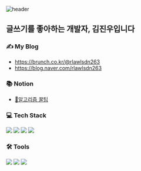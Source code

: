 <!--
**rlawlsdn263/rlawlsdn263** is a ✨ _special_ ✨ repository because its `README.md` (this file) appears on your GitHub profile.

Here are some ideas to get you started:

- 🔭 I’m currently working on ...
- 🌱 I’m currently learning ...
- 👯 I’m looking to collaborate on ...
- 🤔 I’m looking for help with ...
- 💬 Ask me about ...
- 📫 How to reach me: ...
- 😄 Pronouns: ...
- ⚡ Fun fact: ...
-->

![header](https://user-images.githubusercontent.com/79128016/234777739-f3c0c8d8-89b7-49f4-96fd-b11b65c9386d.png)


<h2>글쓰기를 좋아하는 개발자, 김진우입니다</h2>

<h3>✍ My Blog</h3>

- https://brunch.co.kr/@rlawlsdn263
- https://blog.naver.com/rlawlsdn263

<h3>📚 Notion</h3>

- [🍯알고리즘 꿀팁](https://jinuong.notion.site/6ff833d74d8748c89ed3f490aaa1b949)


<h3>💻 Tech Stack</h3>
<span>
  <img src="https://img.shields.io/badge/-HTML-%23E34F26?style=for-the-badge&logo=HTML5&logoColor=white">
  <img src="https://img.shields.io/badge/-CSS-%231572B6?style=for-the-badge&logo=CSS3&logoColor=white">
  <img src="https://img.shields.io/badge/-JavaScript-%23F7DF1E?style=for-the-badge&logo=CSS3&logoColor=white">
  <img src="https://img.shields.io/badge/-React-%2361DAFB?style=for-the-badge&logo=React&logoColor=white">
</span>

<h3>🛠 Tools</h3>
<span>
  <img src="https://img.shields.io/badge/-Notion-%23000000?style=for-the-badge&logo=Notion&logoColor=white">
  <img src="https://img.shields.io/badge/-Figma-%231572B6?style=for-the-badge&logo=Slack&logoColor=white">
  <img src="https://img.shields.io/badge/-Adobe-%23FF0000?style=for-the-badge&logo=Adobe&logoColor=white">
</span>

